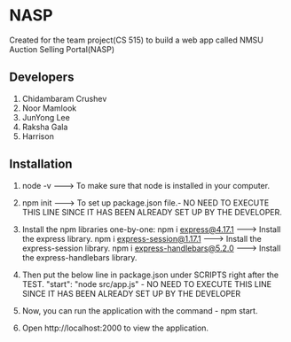 # NASP
Created for the team project(CS 515) to build a web app called NMSU Auction Selling Portal(NASP)

## Developers
1. Chidambaram Crushev
2. Noor Mamlook
3. JunYong Lee
4. Raksha Gala
5. Harrison

## Installation
1. node -v ---> To make sure that node is installed in your computer.
2. npm init ---> To set up package.json file.- NO NEED TO EXECUTE THIS LINE SINCE IT HAS BEEN ALREADY SET UP BY THE DEVELOPER.
3. Install the npm libraries one-by-one: 
   npm i express@4.17.1             ---> Install the express library.
   npm i express-session@1.17.1     ---> Install the express-session library.
   npm i express-handlebars@5.2.0   ---> Install the express-handlebars library.

4. Then put the below line in package.json under SCRIPTS right after the TEST.
        "start": "node src/app.js" - NO NEED TO EXECUTE THIS LINE SINCE IT HAS BEEN ALREADY SET UP BY THE DEVELOPER
5. Now, you can run the application with the command - npm start.
6. Open http://localhost:2000 to view the application. 